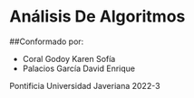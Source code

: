 # Análisis De Algoritmos

##Conformado por: 
- Coral Godoy Karen Sofía
- Palacios García David Enrique

Pontificia Universidad Javeriana
2022-3
